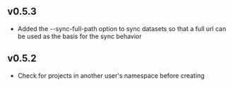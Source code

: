## v0.5.3

- Added the --sync-full-path option to sync datasets so that a full
  url can be used as the basis for the sync behavior

## v0.5.2

- Check for projects in another user's namespace before creating
